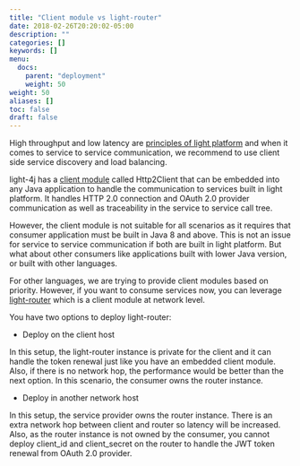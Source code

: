 ```yaml
---
title: "Client module vs light-router"
date: 2018-02-26T20:20:02-05:00
description: ""
categories: []
keywords: []
menu:
  docs:
    parent: "deployment"
    weight: 50
weight: 50
aliases: []
toc: false
draft: false
---
```


High throughput and low latency are [principles of light platform][] and when it comes to
service to service communication, we recommend to use client side service discovery and load
balancing. 

light-4j has a [client module][] called Http2Client that can be embedded into any Java application
to handle the communication to services built in light platform. It handles HTTP 2.0 connection
and OAuth 2.0 provider communication as well as traceability in the service to service call tree.

However, the client module is not suitable for all scenarios as it requires that consumer application
must be built in Java 8 and above. This is not an issue for service to service communication
if both are built in light platform. But what about other consumers like applications built with
lower Java version, or built with other languages. 

For other languages, we are trying to provide client modules based on priority. However, if you
want to consume services now, you can leverage [light-router][] which is a client module at network
level.

You have two options to deploy light-router: 


* Deploy on the client host

In this setup, the light-router instance is private for the client and it can handle the token
renewal just like you have an embedded client module. Also, if there is no network hop, the
performance would be better than the next option. In this scenario, the consumer owns the router
instance. 

* Deploy in another network host

In this setup, the service provider owns the router instance. There is an extra network hop between
client and router so latency will be increased. Also, as the router instance is not owned by the
consumer, you cannot deploy client_id and client_secret on the router to handle the JWT token renewal
from OAuth 2.0 provider. 


[principles of light platform]: https://doc.networknt.com/about/principles/
[client module]: /concern/client/
[light-router]: /service/router/

